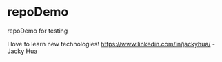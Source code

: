 # repoDemo
repoDemo for testing

I love to learn new technologies! 
https://www.linkedin.com/in/jackyhua/
-Jacky Hua
